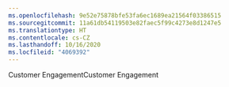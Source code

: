 ```yaml
---
ms.openlocfilehash: 9e52e75878bfe53fa6ec1689ea21564f03386515
ms.sourcegitcommit: 11a61db54119503e82faec5f99c4273e8d1247e5
ms.translationtype: HT
ms.contentlocale: cs-CZ
ms.lasthandoff: 10/16/2020
ms.locfileid: "4069392"
---
```

<span data-ttu-id="21de0-101">Customer Engagement</span><span class="sxs-lookup"><span data-stu-id="21de0-101">Customer Engagement</span></span>